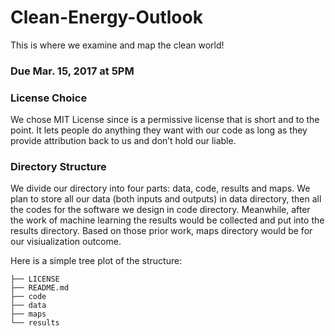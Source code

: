 # Clean-Energy-Outlook
This is where we examine and map the clean world!

### Due Mar. 15, 2017 at 5PM

### License Choice
We chose MIT License since is a permissive license that is short and to the point. It lets people do anything they want with our code as long as they provide attribution back to us and don’t hold our liable.

### Directory Structure
We divide our directory into four parts: data, code, results and maps. We plan to store all our data (both inputs and outputs) in data directory, then all the codes for the software we design in code directory. Meanwhile, after the work of machine learning the results would be collected and put into the results directory. Based on those prior work, maps directory would be for our visiualization outcome.

Here is a simple tree plot of the structure:
```
├── LICENSE
├── README.md
├── code
├── data
├── maps
└── results
```
